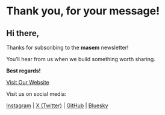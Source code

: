 Thank you, for your message!
============================

Hi there,
---------

Thanks for subscribing to the **masem** newsletter!

You’ll hear from us when we build something worth sharing.

**Best regards!**

[Visit Our Website](https://masem.at/s/email)

Visit us on social media:

[Instagram](https://www.instagram.com/masemcontact/) | [X (Twitter)](https://x.com/masemContact) | [GitHub](https://github.com/masem1899) | [Bluesky](https://masemcontact.bsky.social)